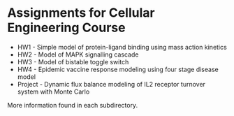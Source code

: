 # Assignments for Cellular Engineering Course
* HW1 - Simple model of protein-ligand binding using mass action kinetics
* HW2 - Model of MAPK signalling cascade
* HW3 - Model of bistable toggle switch
* HW4 - Epidemic vaccine response modeling using four stage disease model
* Project - Dynamic flux balance modeling of IL2 receptor turnover system with Monte Carlo

More information found in each subdirectory.
